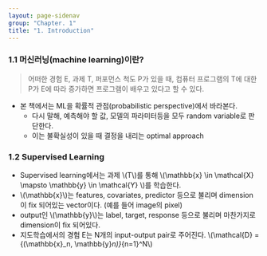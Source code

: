 ```yaml
---
layout: page-sidenav
group: "Chapter. 1"
title: "1. Introduction"
---
```


### 1.1 머신러닝(machine learning)이란?

> 어떠한 경험 E, 과제 T, 퍼포먼스 척도 P가 있을 때, 컴퓨터 프로그램의 T에 대한 P가 E에 따라 증가하면 프로그램이 배우고 있다고 할 수 있다.

- 본 책에서는 ML을 확률적 관점(probabilistic perspective)에서 바라본다.
  - 다시 말해, 예측해야 할 값, 모델의 파라미터등을 모두 random variable로 판단한다.
  - 이는 불확실성이 있을 때 결정을 내리는 optimal approach
  
### 1.2 Supervised Learning

- Supervised learning에서는 과제 \\(T\\)를 통해 \\(\mathbb{x} \in \mathcal{X} \mapsto \mathbb{y} \in \mathcal{Y} \\)를 학습한다.
- \\(\mathbb{x}\\)는 features, covariates, predictor 등으로 불리며 dimension이 fix 되어있는 vector이다. (예를 들어 image의 pixel)
- output인 \\(\mathbb{y}\\)는 label, target, response 등으로 불리며 마찬가지로 dimension이 fix 되어있다.
- 지도학습에서의 경험 E는 N개의 input-output pair로 주어진다. \\(\mathcal{D} = \{(\mathbb{x}_n, \mathbb{y}_n)\}_{n=1}^N\\)
